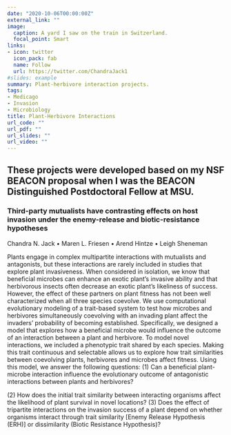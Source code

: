 ```yaml
---
date: "2020-10-06T00:00:00Z"
external_link: ""
image:
  caption: A yard I saw on the train in Switzerland.
  focal_point: Smart
links:
- icon: twitter
  icon_pack: fab
  name: Follow
  url: https://twitter.com/ChandraJack1
#slides: example
summary: Plant-herbivore interaction projects.
tags:
- Medicago
- Invasion
- Microbiology
title: Plant-Herbivore Interactions
url_code: ""
url_pdf: ""
url_slides: ""
url_video: ""
---
```


## These projects were developed based on my NSF BEACON proposal when I was the BEACON Distinguished Postdoctoral Fellow at MSU. 

### Third-party mutualists have contrasting effects on host invasion under the enemy-release and biotic-resistance hypotheses

Chandra N. Jack • Maren L. Friesen • Arend Hintze • Leigh Sheneman

Plants engage in complex multipartite interactions with mutualists and antagonists,
but these interactions are rarely included in studies that explore plant invasiveness.
When considered in isolation, we know that beneficial microbes can enhance an exotic
plant’s invasive ability and that herbivorous insects often decrease an exotic plant’s
likeliness of success. However, the effect of these partners on plant fitness has not been
well characterized when all three species coevolve. We use computational evolutionary
modeling of a trait-based system to test how microbes and herbivores simultaneously
coevolving with an invading plant affect the invaders’ probability of becoming established.
Specifically, we designed a model that explores how a beneficial microbe would influence
the outcome of an interaction between a plant and herbivore. To model novel interactions,
we included a phenotypic trait shared by each species. Making this trait continuous and
selectable allows us to explore how trait similarities between coevolving plants, herbivores
and microbes affect fitness. Using this model, we answer the following questions: 
(1) Can a beneficial plant-microbe interaction influence the evolutionary outcome of antagonistic
interactions between plants and herbivores? 

(2) How does the initial trait similarity between interacting organisms affect the likelihood of plant survival in novel locations? 
(3) Does the effect of tripartite interactions on the invasion success of a plant depend on
whether organisms interact through trait similarity [Enemy Release Hypothesis (ERH)] or
dissimilarity (Biotic Resistance Hypothesis)?



